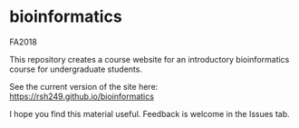 # bioinformatics
FA2018


This repository creates a course website for an introductory bioinformatics course for undergraduate students.

See the current version of the site here: https://rsh249.github.io/bioinformatics

I hope you find this material useful. Feedback is welcome in the Issues tab. 

